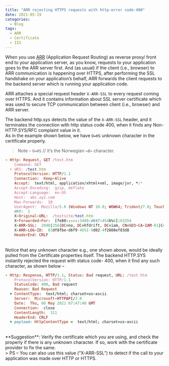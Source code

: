 ```yaml
---
title: "ARR rejecting HTTPS requests with http-error code-400"
date: 2021-05-19
categories:
  - Blog
tags:
  - ARR
  - Certificate
  - IIS
---
```


When you use [ARR](https://www.iis.net/downloads/microsoft/application-request-routing) (Application Request Routing) as reverse proxy/ front end to your application server, as you know, requests to your application goes to the ARR server first. And (as usual) if the client (i.e., browser) to ARR communication is happening over HTTPS, after performing the SSL handshake on your application’s behalf, ARR forwards the client requests to the backend server which is running your application code. 



ARR attaches a special request header `X-ARR-SSL` to every request coming over HTTPS. And it contains information about SSL server certificate which was used to secure TCP communication between client (i.e., browser) and ARR server. 


The backend http.sys detects the value of the `X-ARR-SSL` header, and it terminates the connection with http status code 400, when it finds any Non-HTTP.SYS/RFC complaint value in it.
<br/>
As in the example shown below, we have `O=HS` unknown character in the certificate properly.
> Note – `O=HS` // it’s the Norwegian `«Ø»` character.

```ruby
- Http: Request, GET /test.htm
    Command: GET
  + URI: /test.htm
    ProtocolVersion: HTTP/1.1
    Connection:  Keep-Alive
    Accept:  text/html, application/xhtml+xml, image/jxr, */*
    Accept-Encoding:  gzip, deflate
    Accept-Language:  en-US
    Host:  abc.xyz.com
    Max-Forwards:  10
    UserAgent:  Mozilla/5.0 (Windows NT 10.0; WOW64; Trident/7.0; Touch; rv:11.0) like Gecko
    dnt:  1
    X-Original-URL:  /testsite/test.htm
    X-Forwarded-For:  [fe80::xxx:3489:d647:454b%6]:63354
    X-ARR-SSL:  2048|256|DC=no, DC=hfdrift, DC=iam, CN=SD3-CA-IAM-01|C=NO, L=Drammen, O=HS, OU=STHF, CN=abc.xyz.com
    X-ARR-LOG-ID:  83df8fbe-d6f9-4651-9d02-4f2888ef83d8
    HeaderEnd: CRLF
```
<br/>
Notice that any unknown character e.g., one shown above, would be ideally pulled from the Certificate properties itself. The backend HTTP.SYS instantly rejected the request with status code- 400, when it find any such character, as shown below – 

```ruby
- Http: Response, HTTP/1.1, Status: Bad request, URL: /test.htm
    ProtocolVersion: HTTP/1.1
    StatusCode: 400, Bad request
    Reason: Bad Request
  + ContentType:  text/html; charset=us-ascii
    Server:  Microsoft-HTTPAPI/2.0
    Date:  Thu, 08 May 2021 07:47:40 GMT
    Connection:  close
    ContentLength:  311
    HeaderEnd: CRLF
  + payload: HttpContentType =  text/html; charset=us-ascii
```
<br/>
**Suggestion**: Verify the certificate which you are using, and check the properly if there is any unknown character. If so, work with the certificate provider to fix the same.

<br/>
> PS – You can also use this value (“X-ARR-SSL”) to detect if the call to your application was made over HTTP or HTTPS. 

